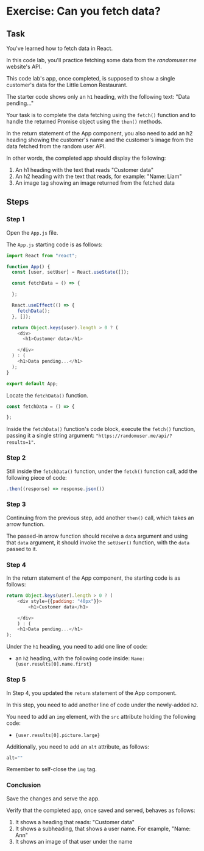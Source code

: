 # Exercise: Can you fetch data?

## Task

You've learned how to fetch data in React.

In this code lab, you'll practice fetching some data from the *randomuser.me* website's API.

This code lab's app, once completed, is supposed to show a single customer's data for the Little Lemon Restaurant.

The starter code shows only an `h1` heading, with the following text: "Data pending..."

Your task is to complete the data fetching using the `fetch()` function and to handle the returned Promise object using the `then()` methods.

In the return statement of the App component, you also need to add an h2 heading showing the customer's name and the customer's image from the data fetched from the random user API.


In other words, the completed app should display the following:
1. An h1 heading with the text that reads "Customer data"
2. An h2 heading with the text that reads, for example: "Name: Liam"
3. An image tag showing an image returned from the fetched data

## Steps

### **Step 1**

Open the `App.js` file.

The `App.js` starting code is as follows:
```js
import React from "react";

function App() {
  const [user, setUser] = React.useState([]);

  const fetchData = () => {

  };

  React.useEffect(() => {
    fetchData();
  }, []);

  return Object.keys(user).length > 0 ? (
    <div>
      <h1>Customer data</h1>

    </div>
  ) : (
    <h1>Data pending...</h1>
  );
}

export default App;
```

Locate the `fetchData()` function.
```js
const fetchData = () => {

};
```

Inside the `fetchData()` function's code block, execute the `fetch()` function, passing it a single string argument: `"https://randomuser.me/api/?results=1"`.

### **Step 2**

Still inside the `fetchData()` function, under the `fetch()` function call, add the following piece of code:
```js
.then((response) => response.json())
```

### **Step 3**

Continuing from the previous step, add another `then()` call, which takes an arrow function.

The passed-in arrow function should receive a `data` argument and using that `data` argument, it should invoke the `setUser()` function, with the `data` passed to it.

### **Step 4**

In the return statement of the App component, the starting code is as follows:
```js
return Object.keys(user).length > 0 ? (
    <div style={{padding: "40px"}}>
        <h1>Customer data</h1>

    </div>
    ) : (
    <h1>Data pending...</h1>
);
```

Under the `h1` heading, you need to add one line of code:
* an `h2` heading, with the following code inside: `Name: {user.results[0].name.first}`

### **Step 5**

In Step 4, you updated the `return` statement of the App component.

In this step, you need to add another line of code under the newly-added `h2`.

You need to add an `img` element, with the `src` attribute holding the following code:
* `{user.results[0].picture.large}`

Additionally, you need to add an `alt` attribute, as follows:
```js
alt=""
```

Remember to self-close the `img` tag.

### Conclusion

Save the changes and serve the app.

Verify that the completed app, once saved and served, behaves as follows:
1. It shows a heading that reads: "Customer data"
2. It shows a subheading, that shows a user name. For example, "Name: Ann"
3. It shows an image of that user under the name
